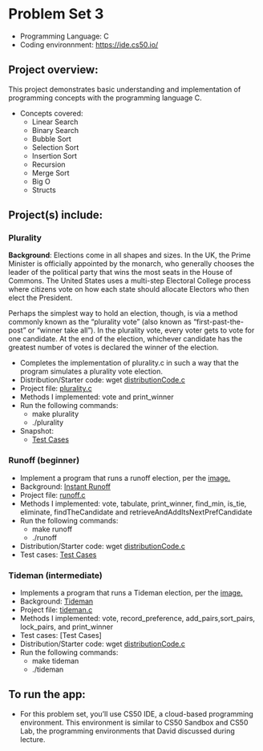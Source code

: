 # Problem Set 3
* Programming Language: C
* Coding environnment: https://ide.cs50.io/

## Project overview:
This project demonstrates basic understanding and implementation of programming concepts with the programming language C.
- Concepts covered: 
  - Linear Search
  - Binary Search
  - Bubble Sort
  - Selection Sort
  - Insertion Sort
  - Recursion
  - Merge Sort
  - Big O
  - Structs

## Project(s) include:
### Plurality
**Background**: Elections come in all shapes and sizes. In the UK, the Prime Minister is officially appointed by the monarch, 
who generally chooses the leader of the political party that wins the most seats in the House of Commons. 
The United States uses a multi-step Electoral College process where citizens vote on how each state should allocate Electors who then elect the President.

Perhaps the simplest way to hold an election, though, is via a method commonly known as the “plurality vote” (also known as “first-past-the-post” or “winner take all”). 
In the plurality vote, every voter gets to vote for one candidate.
At the end of the election, whichever candidate has the greatest number of votes is declared the winner of the election.

- Completes the implementation of plurality.c in such a way that the program simulates a plurality vote election.
- Distribution/Starter code: wget [distributionCode.c](https://cdn.cs50.net/2019/fall/psets/3/plurality/plurality.c)
- Project file: [plurality.c](plurality.c)
- Methods I implemented: vote and print_winner
- Run the following commands:
  - make plurality
  - ./plurality
- Snapshot:
  - [Test Cases](https://github.com/anikaTabassumSardar/HarvardCourse-CS50_IntroductionToComputerScience/blob/master/Week%203%20-%20Algorithm/Snapshots/TestCasesForPlurality.JPG)

  
### Runoff (beginner)
- Implement a program that runs a runoff election, per the [image.](https://github.com/anikaTabassumSardar/HarvardCourse-CS50_IntroductionToComputerScience/blob/master/Week%203%20-%20Algorithm/Snapshots/TestCaseExampleForRunoff.JPG)
- Background: [Instant Runoff](https://github.com/anikaTabassumSardar/HarvardCourse-CS50_IntroductionToComputerScience/blob/master/Week%203%20-%20Algorithm/Snapshots/RunOff.md)
- Project file: [runoff.c](runoff.c)
- Methods I implemented: vote, tabulate, print_winner, find_min, is_tie, eliminate, findTheCandidate and retrieveAndAddItsNextPrefCandidate
- Run the following commands:
  - make runoff
  - ./runoff
- Distribution/Starter code: wget [distributionCode.c](https://cdn.cs50.net/2019/fall/psets/3/runoff/runoff.c)
- Test cases: [Test Cases](https://github.com/anikaTabassumSardar/HarvardCourse-CS50_IntroductionToComputerScience/blob/master/Week%203%20-%20Algorithm/Snapshots/TestCasesForRunOff.JPG)

### Tideman (intermediate)
- Implements a program that runs a Tideman election, per the [image.](https://github.com/anikaTabassumSardar/HarvardCourse-CS50_IntroductionToComputerScience/blob/master/Week%203%20-%20Algorithm/Snapshots/TestCaseExampleForTiderman.JPG)
- Background: [Tideman](https://github.com/anikaTabassumSardar/HarvardCourse-CS50_IntroductionToComputerScience/blob/master/Week%203%20-%20Algorithm/Snapshots/Tideman.md)
- Project file: [tideman.c](tideman.c)
- Methods I implemented: vote, record_preference, add_pairs,sort_pairs, lock_pairs, and print_winner
- Test cases: [Test Cases]
- Distribution/Starter code: wget [distributionCode.c](https://cdn.cs50.net/2019/fall/psets/3/tideman/tideman.c)
- Run the following commands:
  - make tideman
  - ./tideman

## To run the app:
* For this problem set, you’ll use CS50 IDE, a cloud-based programming environment. This environment is similar to CS50 Sandbox and CS50 Lab, the programming environments that David discussed during lecture.
